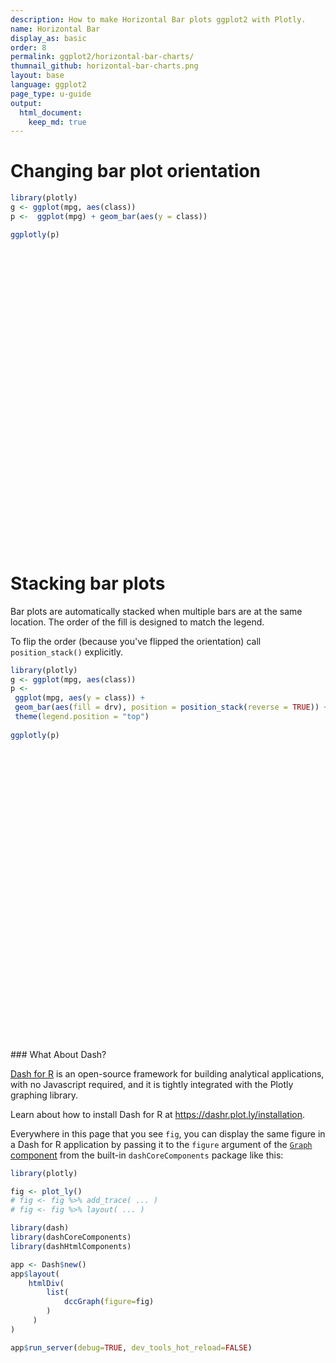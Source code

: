 ```yaml
---
description: How to make Horizontal Bar plots ggplot2 with Plotly.
name: Horizontal Bar
display_as: basic
order: 8
permalink: ggplot2/horizontal-bar-charts/
thumnail_github: horizontal-bar-charts.png
layout: base
language: ggplot2
page_type: u-guide
output:
  html_document:
    keep_md: true
---
```




# Changing bar plot orientation


```r
library(plotly)
g <- ggplot(mpg, aes(class))  
p <-  ggplot(mpg) + geom_bar(aes(y = class))

ggplotly(p)
```

<div id="htmlwidget-9ce6bc1918ce00f78e36" style="width:672px;height:480px;" class="plotly html-widget"></div>
<script type="application/json" data-for="htmlwidget-9ce6bc1918ce00f78e36">{"x":{"data":[{"orientation":"v","width":[5,47,41,11,33,35,62],"base":[0.55,1.55,2.55,3.55,4.55,5.55,6.55],"x":[2.5,23.5,20.5,5.5,16.5,17.5,31],"y":[0.9,0.9,0.9,0.9,0.9,0.9,0.9],"text":["count:  5<br />class: 0.9","count: 47<br />class: 0.9","count: 41<br />class: 0.9","count: 11<br />class: 0.9","count: 33<br />class: 0.9","count: 35<br />class: 0.9","count: 62<br />class: 0.9"],"type":"bar","textposition":"none","marker":{"autocolorscale":false,"color":"rgba(89,89,89,1)","line":{"width":1.88976377952756,"color":"transparent"}},"showlegend":false,"xaxis":"x","yaxis":"y","hoverinfo":"text","frame":null}],"layout":{"margin":{"t":26.2283105022831,"r":7.30593607305936,"b":40.1826484018265,"l":84.0182648401827},"plot_bgcolor":"rgba(235,235,235,1)","paper_bgcolor":"rgba(255,255,255,1)","font":{"color":"rgba(0,0,0,1)","family":"","size":14.6118721461187},"xaxis":{"domain":[0,1],"automargin":true,"type":"linear","autorange":false,"range":[-3.1,65.1],"tickmode":"array","ticktext":["0","20","40","60"],"tickvals":[0,20,40,60],"categoryorder":"array","categoryarray":["0","20","40","60"],"nticks":null,"ticks":"outside","tickcolor":"rgba(51,51,51,1)","ticklen":3.65296803652968,"tickwidth":0.66417600664176,"showticklabels":true,"tickfont":{"color":"rgba(77,77,77,1)","family":"","size":11.689497716895},"tickangle":-0,"showline":false,"linecolor":null,"linewidth":0,"showgrid":true,"gridcolor":"rgba(255,255,255,1)","gridwidth":0.66417600664176,"zeroline":false,"anchor":"y","title":{"text":"count","font":{"color":"rgba(0,0,0,1)","family":"","size":14.6118721461187}},"hoverformat":".2f"},"yaxis":{"domain":[0,1],"automargin":true,"type":"linear","autorange":false,"range":[0.4,7.6],"tickmode":"array","ticktext":["2seater","compact","midsize","minivan","pickup","subcompact","suv"],"tickvals":[1,2,3,4,5,6,7],"categoryorder":"array","categoryarray":["2seater","compact","midsize","minivan","pickup","subcompact","suv"],"nticks":null,"ticks":"outside","tickcolor":"rgba(51,51,51,1)","ticklen":3.65296803652968,"tickwidth":0.66417600664176,"showticklabels":true,"tickfont":{"color":"rgba(77,77,77,1)","family":"","size":11.689497716895},"tickangle":-0,"showline":false,"linecolor":null,"linewidth":0,"showgrid":true,"gridcolor":"rgba(255,255,255,1)","gridwidth":0.66417600664176,"zeroline":false,"anchor":"x","title":{"text":"class","font":{"color":"rgba(0,0,0,1)","family":"","size":14.6118721461187}},"hoverformat":".2f"},"shapes":[{"type":"rect","fillcolor":null,"line":{"color":null,"width":0,"linetype":[]},"yref":"paper","xref":"paper","x0":0,"x1":1,"y0":0,"y1":1}],"showlegend":false,"legend":{"bgcolor":"rgba(255,255,255,1)","bordercolor":"transparent","borderwidth":1.88976377952756,"font":{"color":"rgba(0,0,0,1)","family":"","size":11.689497716895}},"hovermode":"closest","barmode":"relative"},"config":{"doubleClick":"reset","modeBarButtonsToAdd":["hoverclosest","hovercompare"],"showSendToCloud":false},"source":"A","attrs":{"3d3ac5f54a4":{"y":{},"type":"bar"}},"cur_data":"3d3ac5f54a4","visdat":{"3d3ac5f54a4":["function (y) ","x"]},"highlight":{"on":"plotly_click","persistent":false,"dynamic":false,"selectize":false,"opacityDim":0.2,"selected":{"opacity":1},"debounce":0},"shinyEvents":["plotly_hover","plotly_click","plotly_selected","plotly_relayout","plotly_brushed","plotly_brushing","plotly_clickannotation","plotly_doubleclick","plotly_deselect","plotly_afterplot","plotly_sunburstclick"],"base_url":"https://plot.ly"},"evals":[],"jsHooks":[]}</script>

# Stacking bar plots

Bar plots are automatically stacked when multiple bars are at the same location. The order of the fill is designed to match the legend.

To flip the order (because you've flipped the orientation) call `position_stack()` explicitly.


```r
library(plotly)
g <- ggplot(mpg, aes(class))  
p <-    
 ggplot(mpg, aes(y = class)) +
 geom_bar(aes(fill = drv), position = position_stack(reverse = TRUE)) +
 theme(legend.position = "top")
 
ggplotly(p)
```

<div id="htmlwidget-9b03c29571f0c4528e66" style="width:672px;height:480px;" class="plotly html-widget"></div>
<script type="application/json" data-for="htmlwidget-9b03c29571f0c4528e66">{"x":{"data":[{"orientation":"v","width":[12,3,33,4,51],"base":[1.55,2.55,4.55,5.55,6.55],"x":[6,1.5,16.5,2,25.5],"y":[0.9,0.9,0.9,0.9,0.9],"text":["count: 12<br />class: 0.9<br />drv: 4","count:  3<br />class: 0.9<br />drv: 4","count: 33<br />class: 0.9<br />drv: 4","count:  4<br />class: 0.9<br />drv: 4","count: 51<br />class: 0.9<br />drv: 4"],"type":"bar","textposition":"none","marker":{"autocolorscale":false,"color":"rgba(248,118,109,1)","line":{"width":1.88976377952756,"color":"transparent"}},"name":"4","legendgroup":"4","showlegend":true,"xaxis":"x","yaxis":"y","hoverinfo":"text","frame":null},{"orientation":"v","width":[35,38,11,22],"base":[1.55,2.55,3.55,5.55],"x":[29.5,22,5.5,15],"y":[0.9,0.9,0.9,0.9],"text":["count: 47<br />class: 0.9<br />drv: f","count: 41<br />class: 0.9<br />drv: f","count: 11<br />class: 0.9<br />drv: f","count: 26<br />class: 0.9<br />drv: f"],"type":"bar","textposition":"none","marker":{"autocolorscale":false,"color":"rgba(0,186,56,1)","line":{"width":1.88976377952756,"color":"transparent"}},"name":"f","legendgroup":"f","showlegend":true,"xaxis":"x","yaxis":"y","hoverinfo":"text","frame":null},{"orientation":"v","width":[5,9,11],"base":[0.55,5.55,6.55],"x":[2.5,30.5,56.5],"y":[0.9,0.9,0.9],"text":["count:  5<br />class: 0.9<br />drv: r","count: 35<br />class: 0.9<br />drv: r","count: 62<br />class: 0.9<br />drv: r"],"type":"bar","textposition":"none","marker":{"autocolorscale":false,"color":"rgba(97,156,255,1)","line":{"width":1.88976377952756,"color":"transparent"}},"name":"r","legendgroup":"r","showlegend":true,"xaxis":"x","yaxis":"y","hoverinfo":"text","frame":null}],"layout":{"margin":{"t":26.2283105022831,"r":7.30593607305936,"b":40.1826484018265,"l":84.0182648401827},"plot_bgcolor":"rgba(235,235,235,1)","paper_bgcolor":"rgba(255,255,255,1)","font":{"color":"rgba(0,0,0,1)","family":"","size":14.6118721461187},"xaxis":{"domain":[0,1],"automargin":true,"type":"linear","autorange":false,"range":[-3.1,65.1],"tickmode":"array","ticktext":["0","20","40","60"],"tickvals":[0,20,40,60],"categoryorder":"array","categoryarray":["0","20","40","60"],"nticks":null,"ticks":"outside","tickcolor":"rgba(51,51,51,1)","ticklen":3.65296803652968,"tickwidth":0.66417600664176,"showticklabels":true,"tickfont":{"color":"rgba(77,77,77,1)","family":"","size":11.689497716895},"tickangle":-0,"showline":false,"linecolor":null,"linewidth":0,"showgrid":true,"gridcolor":"rgba(255,255,255,1)","gridwidth":0.66417600664176,"zeroline":false,"anchor":"y","title":{"text":"count","font":{"color":"rgba(0,0,0,1)","family":"","size":14.6118721461187}},"hoverformat":".2f"},"yaxis":{"domain":[0,1],"automargin":true,"type":"linear","autorange":false,"range":[0.4,7.6],"tickmode":"array","ticktext":["2seater","compact","midsize","minivan","pickup","subcompact","suv"],"tickvals":[1,2,3,4,5,6,7],"categoryorder":"array","categoryarray":["2seater","compact","midsize","minivan","pickup","subcompact","suv"],"nticks":null,"ticks":"outside","tickcolor":"rgba(51,51,51,1)","ticklen":3.65296803652968,"tickwidth":0.66417600664176,"showticklabels":true,"tickfont":{"color":"rgba(77,77,77,1)","family":"","size":11.689497716895},"tickangle":-0,"showline":false,"linecolor":null,"linewidth":0,"showgrid":true,"gridcolor":"rgba(255,255,255,1)","gridwidth":0.66417600664176,"zeroline":false,"anchor":"x","title":{"text":"class","font":{"color":"rgba(0,0,0,1)","family":"","size":14.6118721461187}},"hoverformat":".2f"},"shapes":[{"type":"rect","fillcolor":null,"line":{"color":null,"width":0,"linetype":[]},"yref":"paper","xref":"paper","x0":0,"x1":1,"y0":0,"y1":1}],"showlegend":true,"legend":{"bgcolor":"rgba(255,255,255,1)","bordercolor":"transparent","borderwidth":1.88976377952756,"font":{"color":"rgba(0,0,0,1)","family":"","size":11.689497716895},"title":{"text":"drv","font":{"color":"rgba(0,0,0,1)","family":"","size":14.6118721461187}}},"hovermode":"closest","barmode":"relative"},"config":{"doubleClick":"reset","modeBarButtonsToAdd":["hoverclosest","hovercompare"],"showSendToCloud":false},"source":"A","attrs":{"3d3a75a038c1":{"y":{},"fill":{},"type":"bar"}},"cur_data":"3d3a75a038c1","visdat":{"3d3a75a038c1":["function (y) ","x"]},"highlight":{"on":"plotly_click","persistent":false,"dynamic":false,"selectize":false,"opacityDim":0.2,"selected":{"opacity":1},"debounce":0},"shinyEvents":["plotly_hover","plotly_click","plotly_selected","plotly_relayout","plotly_brushed","plotly_brushing","plotly_clickannotation","plotly_doubleclick","plotly_deselect","plotly_afterplot","plotly_sunburstclick"],"base_url":"https://plot.ly"},"evals":[],"jsHooks":[]}</script>
### What About Dash?

[Dash for R](https://dashr.plot.ly/) is an open-source framework for building analytical applications, with no Javascript required, and it is tightly integrated with the Plotly graphing library. 

Learn about how to install Dash for R at https://dashr.plot.ly/installation.

Everywhere in this page that you see `fig`, you can display the same figure in a Dash for R application by passing it to the `figure` argument of the [`Graph` component](https://dashr.plot.ly/dash-core-components/graph) from the built-in `dashCoreComponents` package like this:


```r
library(plotly)

fig <- plot_ly() 
# fig <- fig %>% add_trace( ... )
# fig <- fig %>% layout( ... ) 

library(dash)
library(dashCoreComponents)
library(dashHtmlComponents)

app <- Dash$new()
app$layout(
    htmlDiv(
        list(
            dccGraph(figure=fig) 
        )
     )
)

app$run_server(debug=TRUE, dev_tools_hot_reload=FALSE)
```
